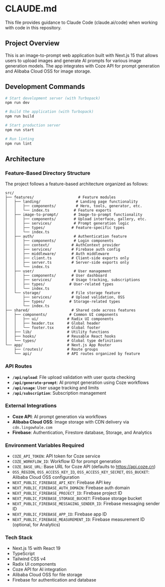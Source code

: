 # CLAUDE.md

This file provides guidance to Claude Code (claude.ai/code) when working with code in this repository.

## Project Overview

This is an image-to-prompt web application built with Next.js 15 that allows users to upload images and generate AI prompts for various image generation models. The app integrates with Coze API for prompt generation and Alibaba Cloud OSS for image storage.

## Development Commands

```bash
# Start development server (with Turbopack)
npm run dev

# Build the application (with Turbopack)
npm run build

# Start production server
npm run start

# Run linting
npm run lint
```

## Architecture

### Feature-Based Directory Structure

The project follows a feature-based architecture organized as follows:

```
src/
├── features/                    # Feature modules
│   ├── landing/                # Landing page functionality
│   │   ├── components/         # Hero, tools, generator, etc.
│   │   └── index.ts           # Feature exports
│   ├── image-to-prompt/       # Image-to-prompt functionality
│   │   ├── components/        # Upload interface, gallery, etc.
│   │   ├── services/          # Prompt generation logic
│   │   ├── types/            # Feature-specific types
│   │   └── index.ts
│   ├── auth/                  # Authentication feature
│   │   ├── components/        # Login components
│   │   ├── context/          # AuthContext provider
│   │   ├── services/         # Firebase auth config
│   │   ├── middleware/       # Auth middleware
│   │   ├── client.ts         # Client-side exports only
│   │   ├── server.ts         # Server-side exports only
│   │   └── index.ts
│   ├── user/                  # User management
│   │   ├── components/       # User dashboard
│   │   ├── services/         # Usage tracking, subscriptions
│   │   ├── types/           # User-related types
│   │   └── index.ts
│   └── storage/              # File storage feature
│       ├── services/         # Upload validation, OSS
│       ├── types/           # Storage-related types
│       └── index.ts
├── shared/                   # Shared code across features
│   ├── components/          # Common UI components
│   │   ├── ui/             # Radix UI components
│   │   ├── header.tsx      # Global header
│   │   └── footer.tsx      # Global footer
│   ├── lib/                # Utility functions
│   ├── hooks/              # Reusable React hooks
│   └── types/              # Global type definitions
└── app/                    # Next.js App Router
    ├── (routes)/           # Route groups
    └── api/                # API routes organized by feature
```

### API Routes
- **`/api/upload`**: File upload validation with user quota checking
- **`/api/generate-prompt`**: AI prompt generation using Coze workflows
- **`/api/usage`**: User usage tracking and limits
- **`/api/subscription`**: Subscription management

### External Integrations
- **Coze API**: AI prompt generation via workflows
- **Alibaba Cloud OSS**: Image storage with CDN delivery via `cdn.lingowhale.com`
- **Firebase**: Authentication, Firestore database, Storage, and Analytics

### Environment Variables Required
- `COZE_API_TOKEN`: API token for Coze service
- `COZE_WORKFLOW_ID`: Workflow ID for prompt generation
- `COZE_BASE_URL`: Base URL for Coze API (defaults to https://api.coze.cn)
- `OSS_REGION`, `OSS_ACCESS_KEY_ID`, `OSS_ACCESS_KEY_SECRET`, `OSS_BUCKET`: Alibaba Cloud OSS configuration
- `NEXT_PUBLIC_FIREBASE_API_KEY`: Firebase API key
- `NEXT_PUBLIC_FIREBASE_AUTH_DOMAIN`: Firebase auth domain
- `NEXT_PUBLIC_FIREBASE_PROJECT_ID`: Firebase project ID
- `NEXT_PUBLIC_FIREBASE_STORAGE_BUCKET`: Firebase storage bucket
- `NEXT_PUBLIC_FIREBASE_MESSAGING_SENDER_ID`: Firebase messaging sender ID
- `NEXT_PUBLIC_FIREBASE_APP_ID`: Firebase app ID
- `NEXT_PUBLIC_FIREBASE_MEASUREMENT_ID`: Firebase measurement ID (optional, for Analytics)

### Tech Stack
- Next.js 15 with React 19
- TypeScript
- Tailwind CSS v4
- Radix UI components
- Coze API for AI integration
- Alibaba Cloud OSS for file storage
- Firebase for authentication and database
